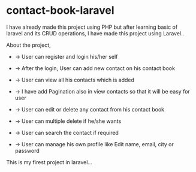 # contact-book-laravel

I have already made this project using PHP but after learning basic of laravel and its CRUD operations, I have made this project using Laravel..

About the project,
- -> User can register and login his/her self
- -> After the login, User can add new contact on his contact book
- -> User can view all his contacts which is added
- -> I have add Pagination also in view contacts so that it will be easy for user
- -> User can edit or delete any contact from his contact book
- -> User can multiple delete if he/she wants
- -> User can search the contact if required

- -> User can manage his own profile like Edit name, email, city or password

This is my firest project in laravel...
